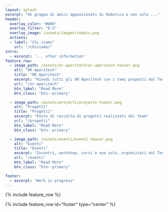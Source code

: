```yaml
---
layout: splash
excerpt: "Un gruppo di amici appassionati di Robotica e non solo ..."
header:
  overlay_color: "#000"
  overlay_filter: "0.5"
  overlay_image: /assets/images/robots.png
  actions:
  - label: "Chi siamo"
    url: "/chisiamo/"
intro: 
  - excerpt: '... other information'
feature_row:
  - image_path: /assets/or-aperitech/or-aperitech-teaser.png
    alt: "OR Aperitech"
    title: "OR Aperitech"
    excerpt: "Rivedi tutti gli OR Aperitech con i temi proposti dal Team a dai nostri ospiti"
    url: "/or-aperitech"
    btn_label: "Read More"
    btn_class: "btn--primary"

  - image_path: /assets/projects/projects-teaser.png
    alt: "Progetti"
    title: "Progetti"
    excerpt: "Punto di raccolta di progetti realizzati dal Team"
    url: "/progetti"
    btn_label: "Read More"
    btn_class: "btn--primary"

  - image_path: /assets/eventi/eventi-teaser.png
    alt: "Eventi"
    title: "Eventi"
    excerpt: "Incontri, workshop, corsi e non solo, organizzati dal Team"
    url: "/eventi"
    btn_label: "Read More"
    btn_class: "btn--primary"

footer: 
  - excerpt: "Work in progress"
---
```


{% include feature_row %}

{% include feature_row id="footer" type="center" %}

